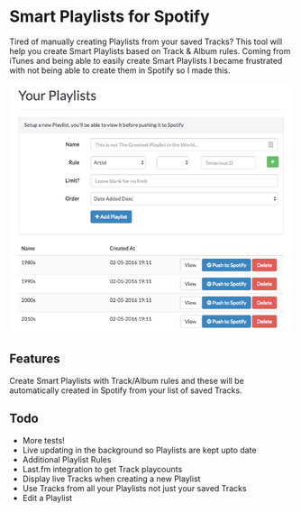 # Smart Playlists for Spotify

Tired of manually creating Playlists from your saved Tracks? This tool will help you create Smart Playlists based on Track & Album rules. Coming from iTunes and being able to easily create Smart Playlists I became frustrated with not being able to create them in Spotify so I made this.

![Screenshot](header.png)

## Features

Create Smart Playlists with Track/Album rules and these will be automatically created in Spotify from your list of saved Tracks.

## Todo

- More tests!
- Live updating in the background so Playlists are kept upto date
- Additional Playlist Rules
- Last.fm integration to get Track playcounts
- Display live Tracks when creating a new Playlist
- Use Tracks from all your Playlists not just your saved Tracks
- Edit a Playlist